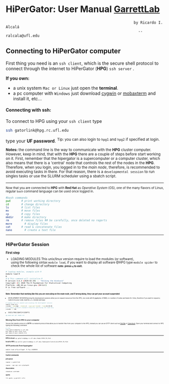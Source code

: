 # HiPerGator: User Manual [GarrettLab](https://www.garrettlab.com/)
                                                             by Ricardo I. Alcalá 
                                                               -- ralcala@ufl.edu

## Connecting to HiPerGator computer
First thing you need is an `ssh client`, which is the secure shell protocol to connect through the internet to HiPerGator  (**HPG**) ``ssh server`` .
 
 **If you own:**
- a unix system ``Mac or Linux`` just open the **terminal**.
- a pc computer with ``Windows`` just download [cygwin](https://www.cygwin.com/) or [mobaxterm](https://mobaxterm.mobatek.net/) and install it, etc... 

#### Connecting with ssh:
To connect to HPG using your `ssh client` type
```bash	
ssh gatorlink@hpg.rc.ufl.edu
```
type your **UF password**.
<sup>Tip:  you can also login to `hpg1` and `hpg2` if specified at login.<sup>

<small>**Notes:** the command line is the way to communicate with the **HPG** cluster computer. However, keep in mind, that with the **HPG** there are a couple of steps before start working on it. First, remember that the hipergator is a supercomputer or a computer cluster, which also means that there is a 'central' node that controls the rest of the nodes in the **HPG**.  Therefore, when you login, you logged in to the _main node_, therefore, is recommended to avoid executing tasks in there. For that reason, there is a `developmental session` to run singles tasks or use the SLURM scheduler using a sbatch script.<small>

--------------------------------------------
Now that you are connected to **HPG** with **Red Hat** as _Operative System_ (OS), one of the many flavors of Linux,  regular ``bash`` command language can be used once logged in. 
```bash
#bash commands
pwd		  # print working directory
cd 		  # change directory
ls 		  # list files
mv		  # move files
cp		  # copy files
mkdir     # make directory
rm 		  # remove files ## be carefully, once deleted no regerts
more	    # display files
cat		  # read & concatenate files
nano	    # create a text file
```  

------------------------------
## HiPerGator Session
**First step**
 - LOADING MODULES
This unix/linux version require to load the modules (or software),  
using the following sintax ``module load``, if you want to display all software @HPG type `module spider` to check the whole list of software  <small>**note:  press `q` to exit.** <small>
 ```bash
 # loading modules, example with R
 module load R 
 R
 #'@ This command will initialize R 
 R version 3.6.3 (2020-02-29) -- "Holding the Windsock"
Copyright (C) 2020 The R Foundation for Statistical Computing
Platform: x86_64-pc-linux-gnu (64-bit)
R is free software ...
....
 ```
<small>**Note: Remember that working like this you are executing on the _main node_, and if wrong doing, they can get your account suspended** <small>

 - DEVELOPMENT SESSION
Running the development sessions allow you to request resources from the HPG, one node with _N_ gigabytes of RAM, or _x_ number of nodes and tasks for _t_ time, therefore if you want to request a node to try your code, load the `ufrc` module and type:
```bash
# loading the ufrc module and invoking the development session
module load ufrc      
srundev --mem=8gb --ntasks=1 --cpus-per-task=1 --time=04:00:00
# or symply allocate standard resources specifying the time only  
srundev -t 160  
```
 - EXECUTING SBATCH SCRIPTS
 ```bash
#@ HAVE NOT GET THERE YET 
 ```

 
 ### Moving files from HPG to your computer 
Secure file transfer protocol or **SFTP** is a network protocol that allow you to transfer files from your computer to the HPG, instead you can use an SFTP client such as [FileZilla](https://filezilla-project.org/) or [Cyberduck](https://cyberduck.io/).
Open your terminal and connect to HPG typing the following command:
```bash
# sftp
sftp gatorlink@sftp.rc.ufl.edu
put name_of_your_local_file
get name_of_your_remote_file
```


------
**HPG to local**
`scp gatorlink@hpg.rc.ufl.edu:/home//PATH_TO_FILE .`

**local to HPG** 
`scp myfile gatorlink@hpg.rc.ufl.edu:/home/gatorlinkralcala/PATH_TO_FILE`

### SFTP protocols from hypergator
`module load ncftp`
`ncftpget -R ftp://ADDRESS`

------
#### Useful commands
**job queue**

```
squeue -u gatorlink
```
```
squeue --qos epi <or> plantpath
```

**Association**
```
showAssoc username
```

**quota**
```
lfs quota -g garrett /ufrc
```
